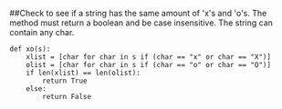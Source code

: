 ##Check to see if a string has the same amount of 'x's and 'o's. The method must return a boolean and be case insensitive. The string can contain any char.

```
def xo(s):
    xlist = [char for char in s if (char == "x" or char == "X")]
    olist = [char for char in s if (char == "o" or char == "O")]        
    if len(xlist) == len(olist):
        return True
    else:
        return False
```
